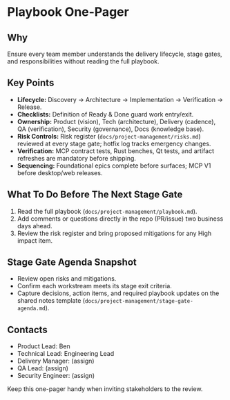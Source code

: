 # Playbook One-Pager

## Why
Ensure every team member understands the delivery lifecycle, stage gates, and responsibilities without reading the full playbook.

## Key Points
- **Lifecycle:** Discovery → Architecture → Implementation → Verification → Release.
- **Checklists:** Definition of Ready & Done guard work entry/exit.
- **Ownership:** Product (vision), Tech (architecture), Delivery (cadence), QA (verification), Security (governance), Docs (knowledge base).
- **Risk Controls:** Risk register (`docs/project-management/risks.md`) reviewed at every stage gate; hotfix log tracks emergency changes.
- **Verification:** MCP contract tests, Rust benches, Qt tests, and artifact refreshes are mandatory before shipping.
- **Sequencing:** Foundational epics complete before surfaces; MCP V1 before desktop/web releases.

## What To Do Before The Next Stage Gate
1. Read the full playbook (`docs/project-management/playbook.md`).
2. Add comments or questions directly in the repo (PR/issue) two business days ahead.
3. Review the risk register and bring proposed mitigations for any High impact item.

## Stage Gate Agenda Snapshot
- Review open risks and mitigations.
- Confirm each workstream meets its stage exit criteria.
- Capture decisions, action items, and required playbook updates on the shared notes template (`docs/project-management/stage-gate-agenda.md`).

## Contacts
- Product Lead: Ben
- Technical Lead: Engineering Lead
- Delivery Manager: (assign)
- QA Lead: (assign)
- Security Engineer: (assign)

Keep this one-pager handy when inviting stakeholders to the review.
